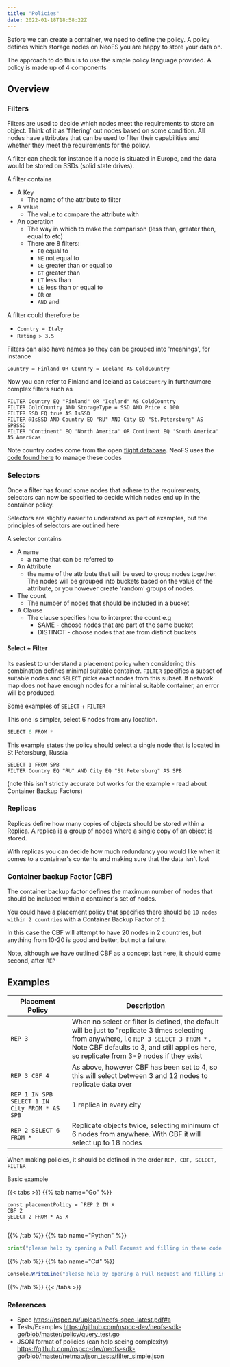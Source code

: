 ```yaml
---
title: "Policies"
date: 2022-01-18T18:58:22Z
---
```


Before we can create a container, we need to define the policy. A policy defines which storage nodes on NeoFS you are happy to store your data on.

The approach to do this is to use the simple policy language provided. A policy is made up of 4 components

## Overview

### Filters

Filters are used to decide which nodes meet the requirements to store an object. Think of it as 'filtering' out nodes based on some condition. All nodes have attributes that can be used to filter their capabilities and whether they meet the requirements for the policy.

A filter can check for instance if a node is situated in Europe, and the data would be stored on SSDs (solid state drives).

A filter contains

* A Key
  * The name of the attribute to filter
* A value
  * The value to compare the attribute with
* An operation
  * The way in which to make the comparison (less than, greater then, equal to etc)
  * There are 8 filters:
    * `EQ` equal to
    * `NE` not equal to
    * `GE` greater than or equal to
    * `GT` greater than
    * `LT` less than
    * `LE` less than or equal to
    * `OR` or
    * `AND` and

A filter could therefore be 

* `Country = Italy`
* `Rating > 3.5`

Filters can also have names so they can be grouped into 'meanings', for instance

```shell
Country = Finland OR Country = Iceland AS ColdCountry
```

Now you can refer to Finland and Iceland as `ColdCountry` in further/more complex filters such as

```shell
FILTER Country EQ "Finland" OR "Iceland" AS ColdCountry
FILTER ColdCountry AND StorageType = SSD AND Price < 100
FILTER SSD EQ true AS IsSSD
FILTER @IsSSD AND Country EQ "RU" AND City EQ "St.Petersburg" AS SPBSSD
FILTER 'Continent' EQ 'North America' OR Continent EQ 'South America' AS Americas
```


Note country codes come from the open [flight database](https://raw.githubusercontent.com/jpatokal/openflights/master/data/countries.dat). NeoFS uses the [code found here](https://github.com/nspcc-dev/neofs-locode-db) to manage these codes
### Selectors

Once a filter has found some nodes that adhere to the requirements, selectors can now be specified to decide which nodes end up in the container policy.

Selectors are slightly easier to understand as part of examples, but the principles of selectors are outlined here

A selector contains

* A name
  * a name that can be referred to 
* An Attribute
  * the name of the attribute that will be used to group nodes together. The nodes will be grouped into buckets based on the value of the attribute, or you however create 'random' groups of nodes.
* The count
  * The number of nodes that should be included in a bucket
* A Clause
  * The clause specifies how to interpret the count e.g
    * SAME - choose nodes that are part of the same bucket
    * DISTINCT - choose nodes that are from distinct buckets



#### Select + Filter

Its easiest to understand a placement policy when considering this combination defines minimal suitable container. `FILTER` specifies a subset of suitable nodes and `SELECT` picks exact nodes from this subset. If network map does not have enough nodes for a minimal suitable container, an error will be produced.

Some examples of `SELECT` + `FILTER`

This one is simpler, select 6 nodes from any location.
```go
SELECT 6 FROM *
```

This example states the policy should select a single node that is located in St Petersburg, Russia
```
SELECT 1 FROM SPB
FILTER Country EQ "RU" AND City EQ "St.Petersburg" AS SPB
```

(note this isn't strictly accurate but works for the example - read about Container Backup Factors)

### Replicas

Replicas define how many copies of objects should be stored within a Replica. A replica is a group of nodes where a single copy of an object is stored. 

With replicas you can decide how much redundancy you would like when it comes to a container's contents and making sure that the data isn't lost


### Container backup Factor (CBF)

The container backup factor defines the maximum number of nodes that should be included within a container's set of nodes.

You could have a placement policy that specifies there should be `10 nodes within 2 countries` with a Container Backup Factor of `2`.

In this case the CBF will attempt to have 20 nodes in 2 countries, but anything from 10-20 is good and better, but not a failure.

Note, although we have outlined CBF as a concept last here, it should come second, after `REP`

## Examples

| Placement Policy | Description |
|-------|-------|
| `REP 3` | When no select or filter is defined, the default will be just to "replicate 3 times selecting from anywhere, i.e `REP 3 SELECT 3 FROM *` . Note CBF defaults to 3, and still applies here, so replicate from 3-9 nodes if they exist |
| `REP 3 CBF 4` | As above, however CBF has been set to 4, so this will select between 3 and 12 nodes to replicate data over |
| `REP 1 IN SPB SELECT 1 IN City FROM * AS SPB` | 1 replica in every city |
| `REP 2 SELECT 6 FROM *` | Replicate objects twice, selecting minimum of 6 nodes from anywhere. With CBF it will select up to 18 nodes |

When making policies, it should be defined in the order `REP, CBF, SELECT, FILTER`

Basic example

{{< tabs >}}
{{% tab name="Go" %}}
```
const placementPolicy = `REP 2 IN X
CBF 2
SELECT 2 FROM * AS X
`
```
{{% /tab %}}
{{% tab name="Python" %}}
```python
print("please help by opening a Pull Request and filling in these code snippets!")
```
{{% /tab %}}
{{% tab name="C#" %}}
```c#
Console.WriteLine("please help by opening a Pull Request and filling in these code snippets!");
```
{{% /tab %}}
{{< /tabs >}}


### References

* Spec https://nspcc.ru/upload/neofs-spec-latest.pdf#a
* Tests/Examples https://github.com/nspcc-dev/neofs-sdk-go/blob/master/policy/query_test.go
* JSON format of policies (can help seeing complexity) https://github.com/nspcc-dev/neofs-sdk-go/blob/master/netmap/json_tests/filter_simple.json
